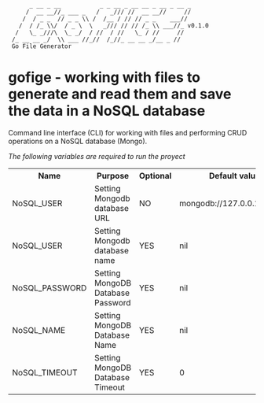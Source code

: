 ```
      _ __ _ __           _ _ __ _ __ __ _ __ _ __ _  
     /  __ __//_ ___ _   /   _/// //  __ __//     //
    /  / _ _  // _ _ \\ /  /__ / // // _ _    ___//   
   /  / /_ \\/  / _ \  \   _/// // // /_ \\ ___//_ v0.1.0
  /   \_ _///\  \_ _/  / //  / //   \_ / //     //
 /_ __ __ _/  \\ ___ //_//  /_//_ __ __ _/__ _ // 
 Go File Generator
```
  
# gofige - working with files to generate and read them and save the data in a NoSQL database 
Command line interface (CLI) for working with files and performing CRUD operations on a NoSQL database (Mongo).

*The following variables are required to run the proyect*

<table>
    <tr>
        <th>Name</th>
        <th>Purpose</th>
        <th>Optional</th>
        <th>Default value</th>
    </tr>
    <tr>
        <td>NoSQL_USER</td>
        <td>Setting Mongodb database URL</td>
        <td>NO</td>
        <td>mongodb://127.0.0.1:27017/</td>
    </tr>
     <tr>
        <td>NoSQL_USER</td>
        <td>Setting Mongodb database name</td>
        <td>YES</td>
        <td>nil</td>
    </tr>
    <tr>
        <td>NoSQL_PASSWORD</td>
        <td>Setting MongoDB Database Password</td>
        <td>YES</td>
        <td>nil</td>
    </tr>
    <tr>
        <td>NoSQL_NAME</td>
        <td>Setting MongoDB Database Name</td>
        <td>YES</td>
        <td>nil</td>
    </tr>
    <tr>
        <td>NoSQL_TIMEOUT</td>
        <td>Setting MongoDB Database Timeout</td>
        <td>YES</td>
        <td>0</td>
    </tr>
</table>
